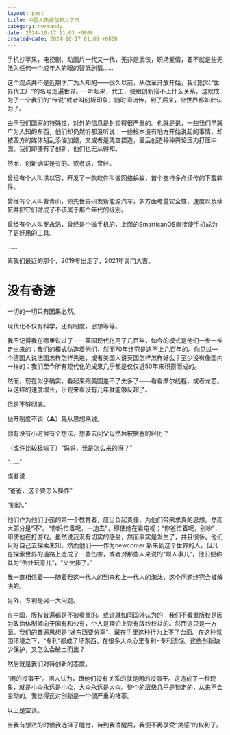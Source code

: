 ```yaml
---
layout: post
title: 中国人失掉创新力了吗
category: normandy
date: 2024-10-17 11:03 +0800
created-date: 2024-10-17 01:00 +0800
---
```


手机抄苹果，电视剧、动画片一代又一代，无非是武侠，职场爱情，要不就是些无法入任何一个成年人的眼的智低剧情……

这个观点并不是近期才广为人知的——很久以前，从改革开放开始，我们就以“世界代工厂”的名号走遍世界。一听起来，代工，便跟创新搭不上什么关系。这就成为了一个我们的“传说”或者叫刻板印象，随时间流传，到了后来，全世界都如此认为了。

由于我们国家的特殊性，对外的信息是封锁得很严重的。也就是说，一些我们早就广为人知的东西，他们却仍然听都没听说；一些根本没有地方开始说起的事情，却被西方的媒体胡乱添油加醋，又或者是凭空捏造，最后创造种种舆论压力打压中国。我们即便有了创新，他们也无从得知。

然而，创新确实是有的。或者说，曾经。

曾经有个人叫洪以容，开发了一款软件叫做网络蚂蚁，首个支持多点续传的下载软件。

曾经有个人叫曹青山，领先世界研发新能源汽车，多方面考量安全性，速度以及续航并把它们做成了不该属于那个年代的级别。

曾经有个人叫罗永浩，曾经是个做手机的，上面的SmartisanOS直接使手机成为了更好用的工具。

……

离我们最近的那个，2019年出走了，2021年关门大吉。

# 没有奇迹

一切的一切只有因果必然。

现代化不仅有科学，还有制度，思想等等。

我不记得我在哪里说过了——英国现代化用了几百年，如今的模式是他们一步一步走出来的；我们的模式仿造着他们，然而70年终究是追不上几百年的。你见过一个德国人说法国怎样怎样先进，或者美国人说英国怎样怎样好么？至少没有像国内一样的：我们至今所有现代化的成果几乎都是仅仅近50年来积攒而成的。

然而，现在似乎确实，看起来跟美国差不了太多了——看看摩尔线程，或者龙芯。以这样的速度增长，乐观来看没有几年就能够反超了。

但是不够彻底。

抛开制度不谈（⚠️）先从思想来说。

你有没有小时候有个想法，想要去问父母然后被搪塞的经历？

（或许比较极端了）“妈妈，我是怎么来的呀？”

“……”

或者说

“爸爸，这个要怎么操作”

“别动。”

他们作为他们小孩的第一个教育者，应当负起责任，为他们带来求真的思想。然而大部分是“不”。“你妈忙着呢，一边去”，即使她在看电视；“你爸忙着呢，别吵”，即使他在打游戏。虽然说我没有切实的感受，然而事实是发生了，并且很多。他们只好自己去探索未知，然而他们——作为newcomer 新来到这个世界的人，但凡在探索世界的道路上造成了一些伤害，或者对那些人来说的“烦人事儿”，他们便称其为“倒灶玩意儿”，“又欠揍了。”

我一直相信着——随着我这一代人的到来和上一代人的淘汰，这个问题终究会被解决的。

另外，专利是另一大问题。

在中国，版权普遍都是不被看重的。或许就如同国外认为的：我们不看重版权是因为政治体制倾向于国有和公有，个人是理论上没有版权权益的。然而这只是一方面。我们的普遍思想是“好东西要分享”，藏在手里这种行为上不了台面。在这种氛围环境之下，“专利”都成了坏东西，在很多大众心里专利=专利流氓。这些创新缺少保护，又怎么会破土而出？

然后就是我们对待创新的态度。

“闲的没事干”。闲人认为，跟他们没有关系的就是闲的没事干。这造成了一种现象，就是小众永远是小众，大众永远是大众。整个的层级几乎是锁定的，从来不会变动的。我觉得这对创新是一个很严重的堵塞。

以上是空谈。

当我有想法的时候我选择了睡觉，待到我清醒后，我便不再享受“灵感”的权利了。